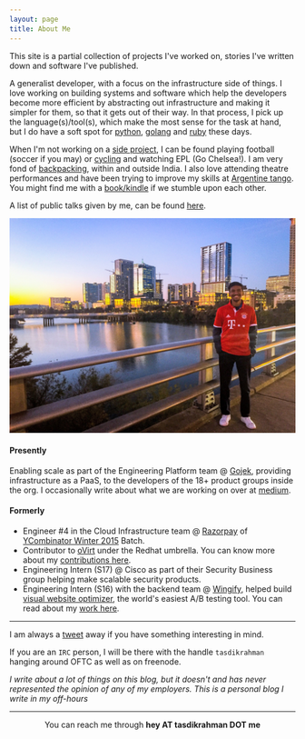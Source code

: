 ```yaml
---
layout: page
title: About Me
---
```


This site is a partial collection of projects I've worked on, stories I've written down and software I've published.

A generalist developer, with a focus on the infrastructure side of things. I love working on building systems and software which help the developers become more efficient by abstracting out infrastructure and making it simpler for them, so that it gets out of their way. In that process, I pick up the language(s)/tool(s), which make the most sense for the task at hand, but I do have a soft spot for [python](https://python.org/), [golang](https://golang.org) and [ruby](https://www.ruby-lang.org/en/) these days.

When I'm not working on a [side project](https://github.com/tasdikrahman), I can be found playing football (soccer if you may) or [cycling](https://www.strava.com/athletes/38551461) and watching EPL (Go Chelsea!). I am very fond of [backpacking](https://tasdikrahman.me/blog/tag/travel/), within and outside India. I also love attending theatre performances and have been trying to improve my skills at [Argentine tango](https://en.wikipedia.org/wiki/Argentine_tango). You might find me with a [book/kindle](https://www.goodreads.com/user/show/19151223-tasdik-rahman) if we stumble upon each other.

A list of public talks given by me, can be found [here](https://tasdikrahman.me/speaking/).

<center><img src="/content/images/austin.jpg"></center>

#### Presently

Enabling scale as part of the Engineering Platform team @ [Gojek](https://www.gojek.io/), providing infrastructure as a PaaS, to the developers of the 18+ product groups inside the org. I occasionally write about what we are working on over at [medium](https://blog.gojekengineering.com/@tasdik.rahman).

#### Formerly

- Engineer #4 in the Cloud Infrastructure team @ [Razorpay](https://razorpay.com/) of [YCombinator Winter 2015](https://techcrunch.com/2015/03/24/y-combinator-demos/) Batch.
- Contributor to [oVirt](https://web.archive.org/web/20170805074500/http://www.ovirt.org/blog/2017/05/welcome-gsoc-2017-students/) under the Redhat umbrella. You can know more about my [contributions here](https://github.com/tasdikrahman/gsoc2017ovirt).
- Engineering Intern (S17) @ Cisco as part of their Security Business group helping make scalable security products.
- Engineering Intern (S16) with the backend team @ [Wingify](https://wingify.com/), helped build [visual website optimizer](https://vwo.com/), the world's easiest A/B testing tool. You can read about my [work here](https://web.archive.org/web/20161218195134/https://team.wingify.com/tasdik-talks-about-his-internship-experience-at-wingify/).

***

I am always a [tweet](https://twitter.com/tasdikrahman) away if you have something interesting in mind.

If you are an `IRC` person, I will be there with the handle `tasdikrahman` hanging around OFTC as well as on freenode.

_I write about a lot of things on this blog, but it doesn't and has never represented the opinion of any of my employers. This is a personal blog I write in my off-hours_

***

<center>You can reach me through <b>hey AT tasdikrahman DOT me</b></center>
